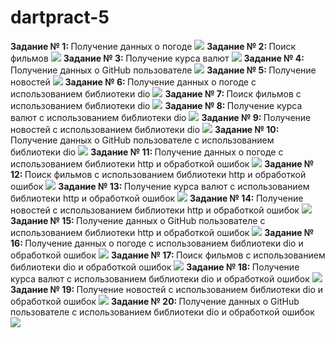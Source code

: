 # dartpract-5
<strong>Задание № 1: </strong>Получение данных о погоде
![](https://github.com/kvaskvasych/dartpract-5/raw/main/practdart5/1.jpg)
<strong>Задание № 2: </strong>Поиск фильмов
![](https://github.com/kvaskvasych/dartpract-5/raw/main/practdart5/2.jpg)
<strong>Задание № 3: </strong>Получение курса валют
![](https://github.com/kvaskvasych/dartpract-5/raw/main/practdart5/3.jpg)
<strong>Задание № 4: </strong>Получение данных о GitHub пользователе
![](https://github.com/kvaskvasych/dartpract-5/raw/main/practdart5/4.jpg)
<strong>Задание № 5: </strong>Получение новостей
![](https://github.com/kvaskvasych/dartpract-5/raw/main/practdart5/5.jpg)
<strong>Задание № 6: </strong>Получение данных о погоде с использованием библиотеки dio
![](https://github.com/kvaskvasych/dartpract-5/raw/main/practdart5/6.jpg)
<strong>Задание № 7: </strong>Поиск фильмов с использованием библиотеки dio
![](https://github.com/kvaskvasych/dartpract-5/raw/main/practdart5/7.jpg)
<strong>Задание № 8: </strong>Получение курса валют с использованием библиотеки dio
![](https://github.com/kvaskvasych/dartpract-5/raw/main/practdart5/8.jpg)
<strong>Задание № 9: </strong>Получение новостей с использованием библиотеки dio
![](https://github.com/kvaskvasych/dartpract-5/raw/main/practdart5/9.jpg)
<strong>Задание № 10: </strong>Получение данных о GitHub пользователе с использованием библиотеки dio
![](https://github.com/kvaskvasych/dartpract-5/raw/main/practdart5/10.jpg)
<strong>Задание № 11: </strong>Получение данных о погоде с использованием библиотеки http и обработкой ошибок
![](https://github.com/kvaskvasych/dartpract-5/raw/main/practdart5/11.jpg)
<strong>Задание № 12: </strong>Поиск фильмов с использованием библиотеки http и обработкой ошибок
![](https://github.com/kvaskvasych/dartpract-5/raw/main/practdart5/12.jpg)
<strong>Задание № 13: </strong> Получение курса валют с использованием библиотеки http и обработкой ошибок
![](https://github.com/kvaskvasych/dartpract-5/raw/main/practdart5/13.jpg)
<strong>Задание № 14: </strong>Получение новостей с использованием библиотеки http и обработкой ошибок
![](https://github.com/kvaskvasych/dartpract-5/raw/main/practdart5/14.jpg)
<strong>Задание № 15: </strong>Получение данных о GitHub пользователе с использованием библиотеки http и обработкой ошибок
![](https://github.com/kvaskvasych/dartpract-5/raw/main/practdart5/15.jpg)
<strong>Задание № 16: </strong>Получение данных о погоде с использованием библиотеки dio и обработкой ошибок
![](https://github.com/kvaskvasych/dartpract-5/raw/main/practdart5/16.jpg)
<strong>Задание № 17: </strong>Поиск фильмов с использованием библиотеки dio и обработкой ошибок
![](https://github.com/kvaskvasych/dartpract-5/raw/main/practdart5/17.jpg)
<strong>Задание № 18: </strong>Получение курса валют с использованием библиотеки dio и обработкой ошибок
![](https://github.com/kvaskvasych/dartpract-5/raw/main/practdart5/18.jpg)
<strong>Задание № 19: </strong>Получение новостей с использованием библиотеки dio и обработкой ошибок
![](https://github.com/kvaskvasych/dartpract-5/raw/main/practdart5/19.jpg)
<strong>Задание № 20: </strong>Получение данных о GitHub пользователе с использованием библиотеки dio и обработкой ошибок
![](https://github.com/kvaskvasych/dartpract-5/raw/main/practdart5/20.jpg)
